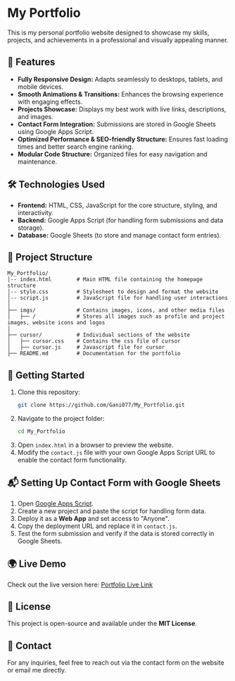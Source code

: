 # My Portfolio

This is my personal portfolio website designed to showcase my skills, projects, and achievements in a professional and visually appealing manner.

## 🚀 Features
- **Fully Responsive Design:** Adapts seamlessly to desktops, tablets, and mobile devices.
- **Smooth Animations & Transitions:** Enhances the browsing experience with engaging effects.
- **Projects Showcase:** Displays my best work with live links, descriptions, and images.
- **Contact Form Integration:** Submissions are stored in Google Sheets using Google Apps Script.
- **Optimized Performance & SEO-friendly Structure:** Ensures fast loading times and better search engine ranking.
- **Modular Code Structure:** Organized files for easy navigation and maintenance.

## 🛠️ Technologies Used
- **Frontend:** HTML, CSS, JavaScript for the core structure, styling, and interactivity.
- **Backend:** Google Apps Script (for handling form submissions and data storage).
- **Database:** Google Sheets (to store and manage contact form entries).

## 📂 Project Structure
```
My_Portfolio/
│-- index.html        # Main HTML file containing the homepage structure
│-- style.css         # Stylesheet to design and format the website
│-- script.js         # JavaScript file for handling user interactions
│
├── imgs/             # Contains images, icons, and other media files
│   ├── /             # Stores all images such as profile and project images, website icons and logos
│
├── cursor/           # Individual sections of the website
│   ├── cursor.css    # Contains the css file of cursor
│   ├── cursor.js     # Javascript file for cursor
├── README.md         # Documentation for the portfolio
```

## 📌 Getting Started
1. Clone this repository:
   ```sh
   git clone https://github.com/Gani077/My_Portfolio.git
   ```
2. Navigate to the project folder:
   ```sh
   cd My_Portfolio
   ```
3. Open `index.html` in a browser to preview the website.
4. Modify the `contact.js` file with your own Google Apps Script URL to enable the contact form functionality.

## 📬 Setting Up Contact Form with Google Sheets
1. Open [Google Apps Script](https://script.google.com/).
2. Create a new project and paste the script for handling form data.
3. Deploy it as a **Web App** and set access to "Anyone".
4. Copy the deployment URL and replace it in `contact.js`.
5. Test the form submission and verify if the data is stored correctly in Google Sheets.

## 🌍 Live Demo
Check out the live version here:
[Portfolio Live Link](https://yourportfolio.com)

## 📜 License
This project is open-source and available under the **MIT License**.

## 📧 Contact
For any inquiries, feel free to reach out via the contact form on the website or email me directly.

